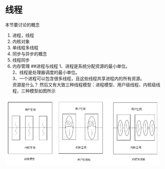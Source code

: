 # 线程
本节要讨论的概念
1. 进程，线程
2. 内核对象
3. 单线程多线程
4. 同步与异步的概念
5. 线程同步
6. 内存管理
##进程与线程
1、进程是系统分配资源的最小单位。  
2、线程是处理器调度的最小单位。  
3、一个进程可以包含很多线程，且这些线程共享进程内的所有资源。  
资源是什么？
然后又有大致三种线程模型：进程模型、用户级线程、内核级线程，三种模型如图所示

![](/assets/thread_process.png)


